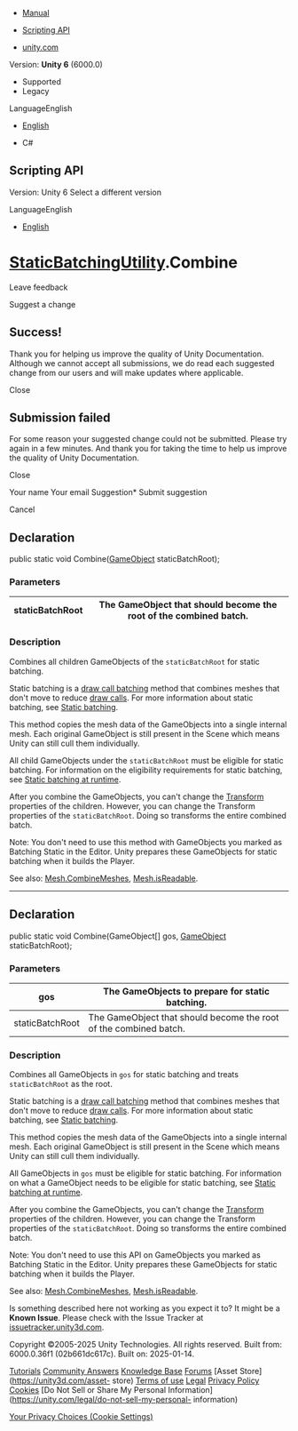 [ ]()

  * [Manual](../Manual/index.html)
  * [Scripting API](../ScriptReference/index.html)

  * [unity.com](https://unity.com/)

Version: **Unity 6** (6000.0)

  * Supported
  * Legacy

LanguageEnglish

  * [English]()

  * C#

[ ](https://docs.unity3d.com)

## Scripting API

Version: Unity 6 Select a different version

LanguageEnglish

  * [English]()

#  [StaticBatchingUtility](StaticBatchingUtility.html).Combine

Leave feedback

Suggest a change

## Success!

Thank you for helping us improve the quality of Unity Documentation. Although
we cannot accept all submissions, we do read each suggested change from our
users and will make updates where applicable.

Close

## Submission failed

For some reason your suggested change could not be submitted. Please <a>try
again</a> in a few minutes. And thank you for taking the time to help us
improve the quality of Unity Documentation.

Close

Your name Your email Suggestion* Submit suggestion

Cancel

[ ]()

## Declaration

public static void Combine([GameObject](GameObject.html) staticBatchRoot);

### Parameters

staticBatchRoot | The GameObject that should become the root of the combined batch.  
---|---  
  
### Description

Combines all children GameObjects of the `staticBatchRoot` for static
batching.

Static batching is a [draw call batching](../Manual/DrawCallBatching.html)
method that combines meshes that don't move to reduce [draw
calls](../Manual/optimizing-draw-calls.html). For more information about
static batching, see [Static batching](../Manual/static-batching.html).  
  
This method copies the mesh data of the GameObjects into a single internal
mesh. Each original GameObject is still present in the Scene which means Unity
can still cull them individually.  
  
All child GameObjects under the `staticBatchRoot` must be eligible for static
batching. For information on the eligibility requirements for static batching,
see [Static batching at runtime](../Manual/static-batching#runtime.html).  
  
After you combine the GameObjects, you can't change the
[Transform](Transform.html) properties of the children. However, you can
change the Transform properties of the `staticBatchRoot`. Doing so transforms
the entire combined batch.  
  
Note: You don't need to use this method with GameObjects you marked as
Batching Static in the Editor. Unity prepares these GameObjects for static
batching when it builds the Player.  
  
See also: [Mesh.CombineMeshes](Mesh.CombineMeshes.html),
[Mesh.isReadable](Mesh-isReadable.html).

* * *

## Declaration

public static void Combine(GameObject[] gos, [GameObject](GameObject.html)
staticBatchRoot);

### Parameters

gos | The GameObjects to prepare for static batching.  
---|---  
staticBatchRoot | The GameObject that should become the root of the combined batch.  
  
### Description

Combines all GameObjects in `gos` for static batching and treats
`staticBatchRoot` as the root.

Static batching is a [draw call batching](../Manual/DrawCallBatching.html)
method that combines meshes that don't move to reduce [draw
calls](../Manual/optimizing-draw-calls.html). For more information about
static batching, see [Static batching](../Manual/static-batching.html).  
  
This method copies the mesh data of the GameObjects into a single internal
mesh. Each original GameObject is still present in the Scene which means Unity
can still cull them individually.  
  
All GameObjects in `gos` must be eligible for static batching. For information
on what a GameObject needs to be eligible for static batching, see [Static
batching at runtime](../Manual/static-batching#runtime.html).  
  
After you combine the GameObjects, you can't change the
[Transform](Transform.html) properties of the children. However, you can
change the Transform properties of the `staticBatchRoot`. Doing so transforms
the entire combined batch.  
  
Note: You don't need to use this API on GameObjects you marked as Batching
Static in the Editor. Unity prepares these GameObjects for static batching
when it builds the Player.  
  
  
  
See also: [Mesh.CombineMeshes](Mesh.CombineMeshes.html),
[Mesh.isReadable](Mesh-isReadable.html).

Is something described here not working as you expect it to? It might be a
**Known Issue**. Please check with the Issue Tracker at
[issuetracker.unity3d.com](https://issuetracker.unity3d.com).

Copyright ©2005-2025 Unity Technologies. All rights reserved. Built from:
6000.0.36f1 (02b661dc617c). Built on: 2025-01-14.

[Tutorials](https://unity3d.com/learn) [Community
Answers](https://answers.unity3d.com) [Knowledge
Base](https://support.unity3d.com/hc/en-us)
[Forums](https://forum.unity3d.com) [Asset Store](https://unity3d.com/asset-
store) [Terms of use](https://docs.unity3d.com/Manual/TermsOfUse.html)
[Legal](https://unity.com/legal) [Privacy
Policy](https://unity.com/legal/privacy-policy)
[Cookies](https://unity.com/legal/cookie-policy) [Do Not Sell or Share My
Personal Information](https://unity.com/legal/do-not-sell-my-personal-
information)

[Your Privacy Choices (Cookie Settings)](javascript:void\(0\);)

